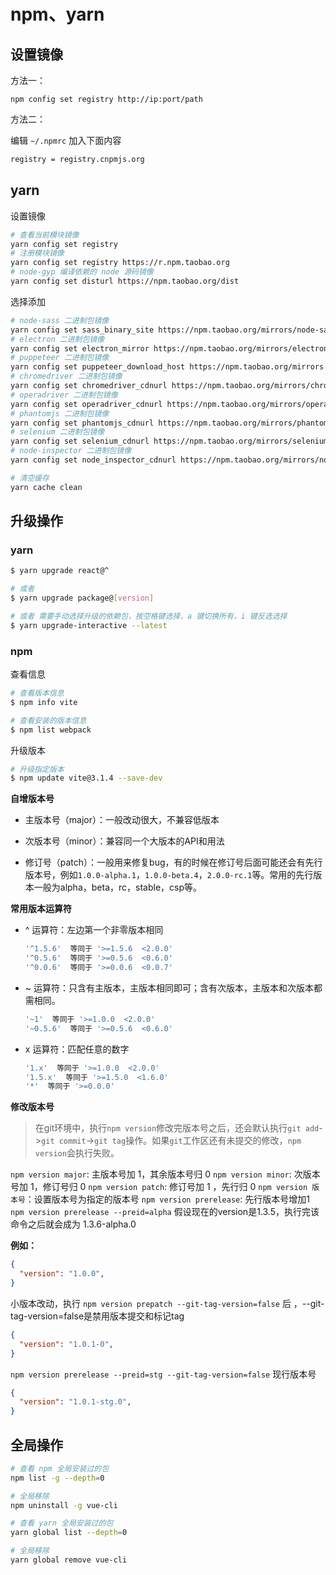 # npm、yarn

## 设置镜像

方法一：

```shell
npm config set registry http://ip:port/path
```

方法二：

编辑 `~/.npmrc` 加入下面内容

```sh
registry = registry.cnpmjs.org
```

## yarn

设置镜像

```sh
# 查看当前模块镜像
yarn config set registry
# 注册模块镜像
yarn config set registry https://r.npm.taobao.org 
# node-gyp 编译依赖的 node 源码镜像
yarn config set disturl https://npm.taobao.org/dist
```

选择添加

```sh
# node-sass 二进制包镜像
yarn config set sass_binary_site https://npm.taobao.org/mirrors/node-sass 
# electron 二进制包镜像
yarn config set electron_mirror https://npm.taobao.org/mirrors/electron/  
# puppeteer 二进制包镜像
yarn config set puppeteer_download_host https://npm.taobao.org/mirrors
# chromedriver 二进制包镜像
yarn config set chromedriver_cdnurl https://npm.taobao.org/mirrors/chromedriver
# operadriver 二进制包镜像
yarn config set operadriver_cdnurl https://npm.taobao.org/mirrors/operadriver
# phantomjs 二进制包镜像
yarn config set phantomjs_cdnurl https://npm.taobao.org/mirrors/phantomjs 
# selenium 二进制包镜像
yarn config set selenium_cdnurl https://npm.taobao.org/mirrors/selenium 
# node-inspector 二进制包镜像
yarn config set node_inspector_cdnurl https://npm.taobao.org/mirrors/node-inspector 

# 清空缓存
yarn cache clean 

```

## 升级操作

### yarn

```bash
$ yarn upgrade react@^

# 或者
$ yarn upgrade package@[version]

# 或者 需要手动选择升级的依赖包，按空格键选择，a 键切换所有，i 键反选选择
$ yarn upgrade-interactive --latest
```

### npm

查看信息

```sh
# 查看版本信息
$ npm info vite

# 查看安装的版本信息
$ npm list webpack
```

升级版本

```bash
# 升级指定版本
$ npm update vite@3.1.4 --save-dev
```

**自增版本号**

+ 主版本号（major）：一般改动很大，不兼容低版本

+ 次版本号（minor）：兼容同一个大版本的API和用法

+ 修订号（patch）：一般用来修复bug，有的时候在修订号后面可能还会有先行版本号，例如`1.0.0-alpha.1`，`1.0.0-beta.4`，`2.0.0-rc.1`等。常用的先行版本一般为alpha，beta，rc，stable，csp等。

**常用版本运算符**

+ ^ 运算符：左边第一个非零版本相同

  ```bash
  '^1.5.6'  等同于 '>=1.5.6  <2.0.0'
  '^0.5.6'  等同于 '>=0.5.6  <0.6.0'
  '^0.0.6'  等同于 '>=0.0.6  <0.0.7'
  ```

+ ~ 运算符：只含有主版本，主版本相同即可；含有次版本，主版本和次版本都需相同。

  ```bash
  '~1'  等同于 '>=1.0.0  <2.0.0'
  '~0.5.6'  等同于 '>=0.5.6  <0.6.0'
  ```

+ x 运算符：匹配任意的数字

  ```bash
  '1.x'  等同于 '>=1.0.0  <2.0.0'
  '1.5.x'  等同于 '>=1.5.0  <1.6.0'
  '*'  等同于 '>=0.0.0'
  ```

**修改版本号**

> 在git环境中，执行`npm version`修改完版本号之后，还会默认执行`git add`->`git commit`->`git tag`操作。如果`git`工作区还有未提交的修改，`npm version`会执行失败。

 `npm version major`:  主版本号加 1，其余版本号归 0
 `npm version minor`:  次版本号加 1，修订号归 0
 `npm version patch`:  修订号加 1 ，先行归 0
 `npm version 版本号`：设置版本号为指定的版本号
 `npm version prerelease`: 先行版本号增加1
 `npm version prerelease --preid=alpha` 假设现在的version是1.3.5，执行完该命令之后就会成为 1.3.6-alpha.0

**例如：**

```json
{
  "version": "1.0.0",
}
```

小版本改动，执行 `npm version prepatch --git-tag-version=false`  后 ，--git-tag-version=false是禁用版本提交和标记tag

```json
{
  "version": "1.0.1-0",
}
```

`npm version prerelease --preid=stg --git-tag-version=false` 现行版本号

```json
{
  "version": "1.0.1-stg.0",
}
```







## 全局操作

```bash
# 查看 npm 全局安装过的包
npm list -g --depth=0

# 全局移除
npm uninstall -g vue-cli
```

```bash
# 查看 yarn 全局安装过的包
yarn global list --depth=0

# 全局移除
yarn global remove vue-cli
```



